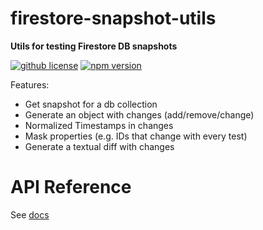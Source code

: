 # firestore-snapshot-utils

**Utils for testing Firestore DB snapshots**

[![github license](https://img.shields.io/github/license/ericvera/firestore-snapshot-utils.svg?style=flat-square)](https://github.com/ericvera/firestore-snapshot-utils/blob/master/LICENSE)
[![npm version](https://img.shields.io/npm/v/firestore-snapshot-utils.svg?style=flat-square)](https://npmjs.org/package/firestore-snapshot-utils)

Features:

- Get snapshot for a db collection
- Generate an object with changes (add/remove/change)
- Normalized Timestamps in changes
- Mask properties (e.g. IDs that change with every test)
- Generate a textual diff with changes

# API Reference

See [docs](docs/README.md)
